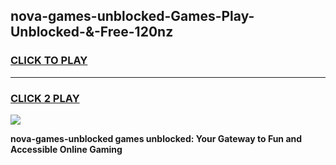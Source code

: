
## nova-games-unblocked-Games-Play-Unblocked-&-Free-120nz
<h3>
<a href="https://premium76.site?title=nova-games-unblocked&ref=24A">CLICK TO PLAY</a></h3>
<hr>

<h3>
<a href="https://premium76.site?title=nova-games-unblocked&ref=24A">CLICK 2 PLAY</a>
  
</h3>

<a href="https://premium76.site?title=nova-games-unblocked&ref=24A"><img src="https://clearcache.store/games.png"></a>


**nova-games-unblocked games unblocked: Your Gateway to Fun and Accessible Online Gaming**
